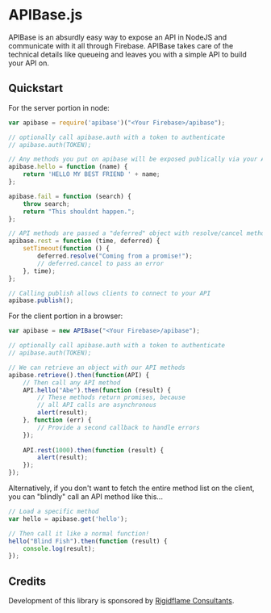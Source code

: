 APIBase.js
=======

APIBase is an absurdly easy way to expose an API in NodeJS and communicate with it all through Firebase. APIBase takes care of the technical details like queueing and leaves you with a simple API to build your API on. 

Quickstart
----------

For the server portion in node:

```js
var apibase = require('apibase')("<Your Firebase>/apibase");

// optionally call apibase.auth with a token to authenticate
// apibase.auth(TOKEN);

// Any methods you put on apibase will be exposed publically via your API
apibase.hello = function (name) {   
    return 'HELLO MY BEST FRIEND ' + name;
};

apibase.fail = function (search) {   
    throw search;
    return "This shouldnt happen.";
};

// API methods are passed a "deferred" object with resolve/cancel methods.
apibase.rest = function (time, deferred) {
    setTimeout(function () {
        deferred.resolve("Coming from a promise!");
        // deferred.cancel to pass an error
    }, time);
};

// Calling publish allows clients to connect to your API
apibase.publish();
```

For the client portion in a browser:

```js
var apibase = new APIBase("<Your Firebase>/apibase");

// optionally call apibase.auth with a token to authenticate
// apibase.auth(TOKEN);

// We can retrieve an object with our API methods
apibase.retrieve().then(function(API) {
    // Then call any API method
    API.hello("Abe").then(function (result) {
        // These methods return promises, because
        // all API calls are asynchronous
        alert(result);
    }, function (err) {
        // Provide a second callback to handle errors
    });
    
    API.rest(1000).then(function (result) {
        alert(result);
    });
});
```

Alternatively, if you don't want to fetch the entire method list on the client, you can "blindly" call an API method like this...

```js
// Load a specific method
var hello = apibase.get('hello');

// Then call it like a normal function!
hello("Blind Fish").then(function (result) {
    console.log(result);
});

```

Credits
-------

Development of this library is sponsored by [Rigidflame Consultants](http://www.rigidflame.com).